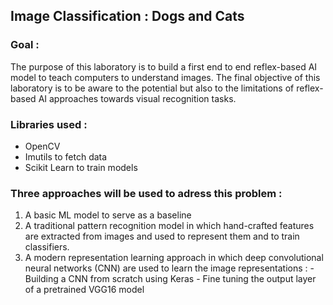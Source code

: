 ## Image Classification : Dogs and Cats

### Goal :
The purpose of this laboratory is to build a first end to end reflex-based AI model to teach computers to understand images. The final objective of this laboratory is to be aware to the potential but also to the limitations of reflex-based AI approaches towards visual recognition tasks.

### Libraries used :
- OpenCV
- Imutils to fetch data
- Scikit Learn to train models

### Three approaches will be used to adress this problem :
  1. A basic ML model to serve as a baseline 
  2. A traditional pattern recognition model in which hand-crafted features are extracted from images and used to represent them and to train classifiers.
  3. A modern representation learning approach in which deep convolutional neural networks (CNN) are used to learn the image representations :
	- Building a CNN from scratch using Keras
	- Fine tuning the output layer of a pretrained VGG16 model
